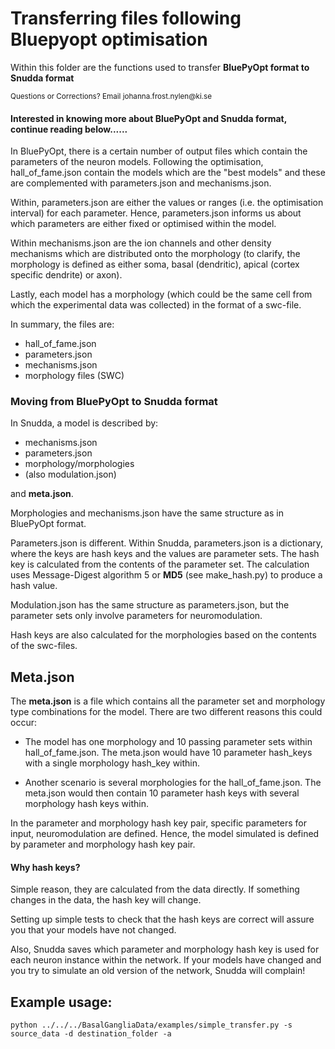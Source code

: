# Transferring files following Bluepyopt optimisation



Within this folder are the functions used to transfer **BluePyOpt format
to Snudda format**

<p><small> Questions or Corrections? Email johanna.frost.nylen@ki.se </small></p>


#### Interested in knowing more about BluePyOpt and Snudda format, continue reading below......


In BluePyOpt, there is a certain number of output files which contain
the parameters of the neuron models.
Following the optimisation, hall_of_fame.json contain the models which 
are the "best models" and these are complemented with parameters.json 
and mechanisms.json. 

Within, parameters.json are either the values or ranges (i.e. the optimisation
interval) for each parameter. Hence, parameters.json informs us about
which parameters are either fixed or optimised within the model.

Within mechanisms.json are the ion channels and other density mechanisms which 
are distributed onto the morphology (to clarify, the morphology is defined as
either soma, basal (dendritic), apical (cortex specific dendrite) or axon).

Lastly, each model has a morphology (which could be the same cell from which
the experimental data was collected) in the format of a swc-file.

In summary, the files are:

* hall_of_fame.json
* parameters.json
* mechanisms.json
* morphology files (SWC)

### Moving from BluePyOpt to Snudda format

In Snudda, a model is described by:

* mechanisms.json
* parameters.json
* morphology/morphologies
* (also modulation.json)

and **meta.json**.

Morphologies and mechanisms.json have the same structure as in BluePyOpt format.

Parameters.json is different. Within Snudda, parameters.json is a dictionary,
where the keys are hash keys and the values are parameter sets. 
The hash key is calculated from the contents of the parameter set. The calculation
uses Message-Digest algorithm 5 or **MD5** (see make_hash.py) to produce
a hash value. 

Modulation.json has the same structure as parameters.json, but the parameter
sets only involve parameters for neuromodulation.

Hash keys are also calculated for the morphologies based on the contents of the
swc-files.

## Meta.json 
The **meta.json** is a file which contains all the parameter set and morphology type
combinations for the model. There are two different reasons this could occur:

* The model has one morphology and 10 passing parameter sets within hall_of_fame.json.
  The meta.json would have 10 parameter hash_keys with a single morphology hash_key within.

* Another scenario is several morphologies for the hall_of_fame.json. The meta.json
  would then contain 10 parameter hash keys with several morphology hash keys
  within. 

In the parameter and morphology hash key pair, specific parameters for input,
neuromodulation are defined. Hence, the model simulated is defined by
parameter and morphology hash key pair. 

#### Why hash keys?

Simple reason, they are calculated from the data directly. If something changes in
the data, the hash key will change.

Setting up simple tests to check that the hash keys are correct will
assure you that your models have not changed.

Also, Snudda saves which parameter and morphology hash key is used for each
neuron instance within the network. If your models have changed and you try to 
simulate an old version of the network, Snudda will complain! 


## Example usage:

```
python ../../../BasalGangliaData/examples/simple_transfer.py -s source_data -d destination_folder -a
```


